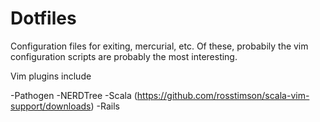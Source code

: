 Dotfiles
========

Configuration files for exiting, mercurial, etc.  Of these, probabily the vim
configuration scripts are probably the most interesting.

Vim plugins include

-Pathogen
-NERDTree
-Scala (https://github.com/rosstimson/scala-vim-support/downloads)
-Rails

